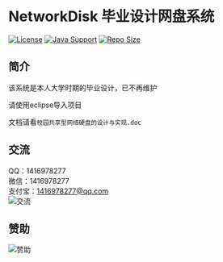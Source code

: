 # NetworkDisk 毕业设计网盘系统

[![License](https://img.shields.io/github/license/ali1416/NetworkDisk?label=License)](https://opensource.org/licenses/BSD-3-Clause)
[![Java Support](https://img.shields.io/badge/Java-11+-green)](https://openjdk.org/)
[![Repo Size](https://img.shields.io/github/repo-size/ali1416/NetworkDisk?label=Repo%20Size&color=success)](https://github.com/ALI1416/NetworkDisk/archive/refs/heads/master.zip)

## 简介

该系统是本人大学时期的毕业设计，已不再维护

请使用eclipse导入项目

文档请看`校园共享型网络硬盘的设计与实现.doc`

## 交流

QQ：1416978277  
微信：1416978277  
支付宝：1416978277@qq.com  
![交流](https://cdn.jsdelivr.net/gh/ALI1416/ALI1416/image/contact.png)

## 赞助

![赞助](https://cdn.jsdelivr.net/gh/ALI1416/ALI1416/image/donate.png)
